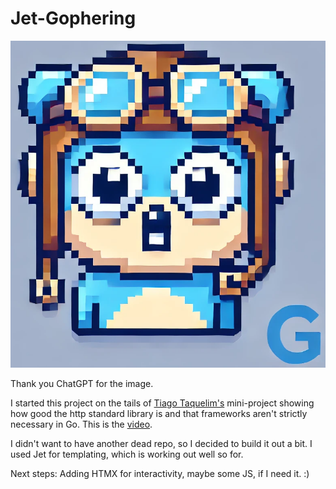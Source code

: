 # Jet-Gophering

![Jet Gopher](/static/jet_gopher.png)

Thank you ChatGPT for the image.

I started this project on the tails of [Tiago Taquelim's](https://www.youtube.com/@TiagoTaquelim) mini-project showing how good the http standard library is and that frameworks aren't strictly necessary in Go.
This is the [video](https://www.youtube.com/watch?v=npzXQSL4oWo).

I didn't want to have another dead repo, so I decided to build it out a bit. 
I used Jet for templating, which is working out well so for. 

Next steps:
Adding HTMX for interactivity, maybe some JS, if I need it. :)
